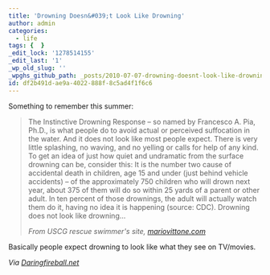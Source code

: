 ```yaml
---
title: 'Drowning Doesn&#039;t Look Like Drowning'
author: admin
categories:
  - life
tags: {  }
_edit_lock: '1278514155'
_edit_last: '1'
_wp_old_slug: ''
_wpghs_github_path: _posts/2010-07-07-drowning-doesnt-look-like-drowning.md
id: df2b491d-ae9a-4022-888f-8c5ad4f1f6c6
---
```

<p>Something to remember this summer:</p>
<blockquote><p>The Instinctive Drowning Response – so named by Francesco A. Pia, Ph.D.,  is what people do to avoid actual or perceived suffocation in the water.  And it does not look like most people expect.  There is very little splashing, no waving, and no yelling or calls for help of any kind.  To get an idea of just how quiet and undramatic from the surface drowning can be, consider this:  It is the number two cause of accidental death in children, age 15 and under (just behind vehicle accidents) – of the approximately 750 children who will drown next year, about 375 of them will do so within 25 yards of a parent or other adult.  In ten percent of those drownings, the adult will actually watch them do it, having no idea it is happening (source: CDC).  Drowning does not look like drowning...</p>
<p><em>From USCG rescue swimmer's site, <a href="http://mariovittone.com/2010/05/154/">mariovittone.com</a></em>
</p></blockquote>
<p>Basically people expect drowning to look like what they see on TV/movies.</p>
<p><em>Via <a href="http://daringfireball.net/linked/2010/07/07/drowning">Daringfireball.net</a></em></p>
